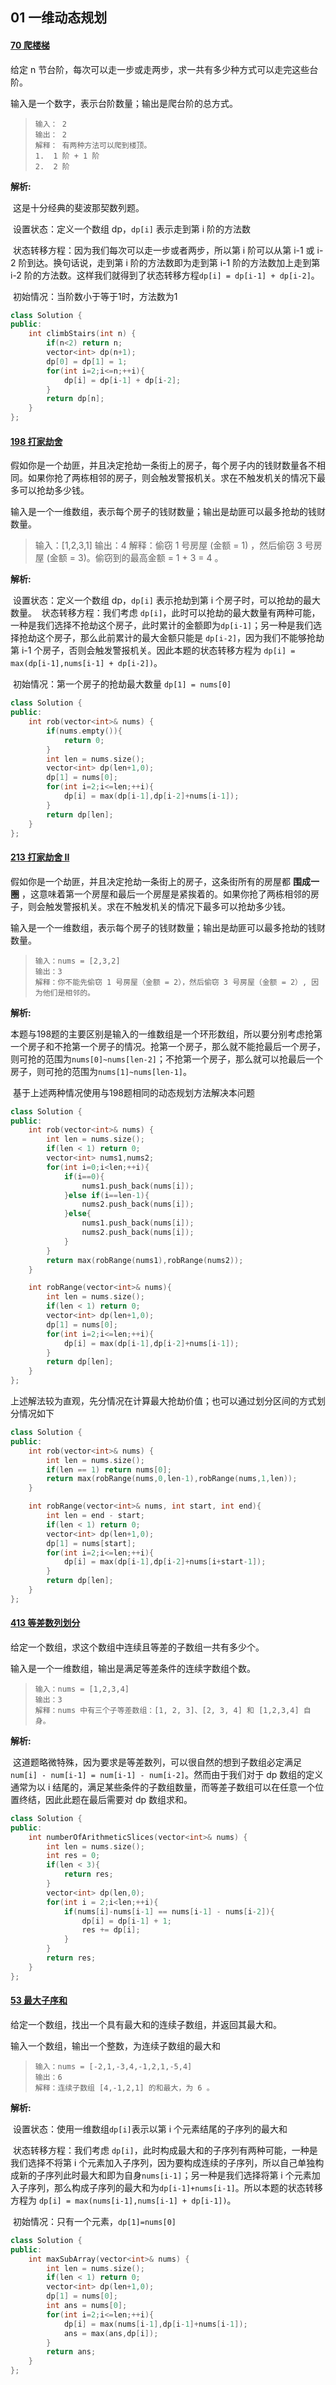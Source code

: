 ## 01 一维动态规划

#### [70 爬楼梯](https://leetcode-cn.com/problems/climbing-stairs/)

给定 n 节台阶，每次可以走一步或走两步，求一共有多少种方式可以走完这些台阶。

输入是一个数字，表示台阶数量；输出是爬台阶的总方式。

> ```
> 输入： 2
> 输出： 2
> 解释： 有两种方法可以爬到楼顶。
> 1.  1 阶 + 1 阶
> 2.  2 阶
> ```

**解析:**

​	这是十分经典的斐波那契数列题。

​	设置状态：定义一个数组 dp，`dp[i]` 表示走到第 i 阶的方法数

​	状态转移方程：因为我们每次可以走一步或者两步，所以第 i 阶可以从第 i-1 或 i-2 阶到达。换句话说，走到第 i 阶的方法数即为走到第 i-1 阶的方法数加上走到第 i-2 阶的方法数。这样我们就得到了状态转移方程`dp[i] = dp[i-1] + dp[i-2]`。

​	初始情况：当阶数小于等于1时，方法数为1

```cpp
class Solution {
public:
    int climbStairs(int n) {
        if(n<2) return n;
        vector<int> dp(n+1);
        dp[0] = dp[1] = 1;
        for(int i=2;i<=n;++i){
            dp[i] = dp[i-1] + dp[i-2];
        }
        return dp[n];
    }
};
```

#### [198 打家劫舍](https://leetcode-cn.com/problems/house-robber/)

假如你是一个劫匪，并且决定抢劫一条街上的房子，每个房子内的钱财数量各不相同。如果你抢了两栋相邻的房子，则会触发警报机关。求在不触发机关的情况下最多可以抢劫多少钱。

输入是一个一维数组，表示每个房子的钱财数量；输出是劫匪可以最多抢劫的钱财数量。

> 输入：[1,2,3,1]
> 输出：4
> 解释：偷窃 1 号房屋 (金额 = 1) ，然后偷窃 3 号房屋 (金额 = 3)。偷窃到的最高金额 = 1 + 3 = 4 。

**解析:**

​	设置状态：定义一个数组 dp，`dp[i]` 表示抢劫到第 i 个房子时，可以抢劫的最大数量。
​	状态转移方程：我们考虑 `dp[i]`，此时可以抢劫的最大数量有两种可能，一种是我们选择不抢劫这个房子，此时累计的金额即为`dp[i-1]`；另一种是我们选择抢劫这个房子，那么此前累计的最大金额只能是 `dp[i-2]`，因为我们不能够抢劫第 i-1 个房子，否则会触发警报机关。因此本题的状态转移方程为 `dp[i] = max(dp[i-1],nums[i-1] + dp[i-2])`。

​	初始情况：第一个房子的抢劫最大数量 `dp[1] = nums[0]`

```cpp
class Solution {
public:
    int rob(vector<int>& nums) {
        if(nums.empty()){
            return 0;
        }
        int len = nums.size();
        vector<int> dp(len+1,0);
        dp[1] = nums[0];
        for(int i=2;i<=len;++i){
            dp[i] = max(dp[i-1],dp[i-2]+nums[i-1]);
        }
        return dp[len];
    }
};
```

#### [213 打家劫舍 II](https://leetcode-cn.com/problems/house-robber-ii/)

假如你是一个劫匪，并且决定抢劫一条街上的房子，这条街所有的房屋都 **围成一圈** ，这意味着第一个房屋和最后一个房屋是紧挨着的。如果你抢了两栋相邻的房子，则会触发警报机关。求在不触发机关的情况下最多可以抢劫多少钱。

输入是一个一维数组，表示每个房子的钱财数量；输出是劫匪可以最多抢劫的钱财数量。

> ```
> 输入：nums = [2,3,2]
> 输出：3
> 解释：你不能先偷窃 1 号房屋（金额 = 2），然后偷窃 3 号房屋（金额 = 2）, 因为他们是相邻的。
> ```

**解析:**

​	本题与198题的主要区别是输入的一维数组是一个环形数组，所以要分别考虑抢第一个房子和不抢第一个房子的情况。抢第一个房子，那么就不能抢最后一个房子，则可抢的范围为`nums[0]~nums[len-2]`；不抢第一个房子，那么就可以抢最后一个房子，则可抢的范围为`nums[1]~nums[len-1]`。

​	基于上述两种情况使用与198题相同的动态规划方法解决本问题

```cpp
class Solution {
public:
    int rob(vector<int>& nums) {
        int len = nums.size();
        if(len < 1) return 0;
        vector<int> nums1,nums2;
        for(int i=0;i<len;++i){
            if(i==0){
                nums1.push_back(nums[i]);
            }else if(i==len-1){
                nums2.push_back(nums[i]);
            }else{
                nums1.push_back(nums[i]);
                nums2.push_back(nums[i]);
            }
        }
        return max(robRange(nums1),robRange(nums2));
    }

    int robRange(vector<int>& nums){
        int len = nums.size();
        if(len < 1) return 0;
        vector<int> dp(len+1,0);
        dp[1] = nums[0];
        for(int i=2;i<=len;++i){
            dp[i] = max(dp[i-1],dp[i-2]+nums[i-1]);
        }
        return dp[len];
    }
};
```

​	上述解法较为直观，先分情况在计算最大抢劫价值；也可以通过划分区间的方式划分情况如下

```cpp
class Solution {
public:
    int rob(vector<int>& nums) {
        int len = nums.size();
        if(len == 1) return nums[0];
        return max(robRange(nums,0,len-1),robRange(nums,1,len));
    }

    int robRange(vector<int>& nums, int start, int end){
        int len = end - start;
        if(len < 1) return 0;
        vector<int> dp(len+1,0);
        dp[1] = nums[start];
        for(int i=2;i<=len;++i){
            dp[i] = max(dp[i-1],dp[i-2]+nums[i+start-1]);
        }
        return dp[len];
    }
};
```

#### [413 等差数列划分](https://leetcode-cn.com/problems/arithmetic-slices/)

给定一个数组，求这个数组中连续且等差的子数组一共有多少个。

输入是一个一维数组，输出是满足等差条件的连续字数组个数。

> ```
> 输入：nums = [1,2,3,4]
> 输出：3
> 解释：nums 中有三个子等差数组：[1, 2, 3]、[2, 3, 4] 和 [1,2,3,4] 自身。
> ```

**解析:**

​	这道题略微特殊，因为要求是等差数列，可以很自然的想到子数组必定满足 `num[i] - num[i-1] = num[i-1] - num[i-2]`。然而由于我们对于 dp 数组的定义通常为以 i 结尾的，满足某些条件的子数组数量，而等差子数组可以在任意一个位置终结，因此此题在最后需要对 dp 数组求和。

```cpp
class Solution {
public:
    int numberOfArithmeticSlices(vector<int>& nums) {
        int len = nums.size();
        int res = 0;
        if(len < 3){
            return res;
        }
        vector<int> dp(len,0);
        for(int i = 2;i<len;++i){
            if(nums[i]-nums[i-1] == nums[i-1] - nums[i-2]){
                dp[i] = dp[i-1] + 1;
                res += dp[i];
            }
        }
        return res;
    }
};
```

#### [53 最大子序和](https://leetcode-cn.com/problems/maximum-subarray/)

给定一个数组，找出一个具有最大和的连续子数组，并返回其最大和。

输入一个数组，输出一个整数，为连续子数组的最大和

> ```
> 输入：nums = [-2,1,-3,4,-1,2,1,-5,4]
> 输出：6
> 解释：连续子数组 [4,-1,2,1] 的和最大，为 6 。
> ```

**解析:**

​	设置状态：使用一维数组`dp[i]`表示以第 i 个元素结尾的子序列的最大和

​	状态转移方程：我们考虑 `dp[i]`，此时构成最大和的子序列有两种可能，一种是我们选择不将第 i 个元素加入子序列，因为要构成连续的子序列，所以自己单独构成新的子序列此时最大和即为自身`nums[i-1]`；另一种是我们选择将第 i 个元素加入子序列，那么构成子序列的最大和为`dp[i-1]+nums[i-1]`。所以本题的状态转移方程为 `dp[i] = max(nums[i-1],nums[i-1] + dp[i-1])`。

​	初始情况：只有一个元素，`dp[1]=nums[0]`

```cpp
class Solution {
public:
    int maxSubArray(vector<int>& nums) {
        int len = nums.size();
        if(len < 1) return 0;
        vector<int> dp(len+1,0);
        dp[1] = nums[0];
        int ans = nums[0];
        for(int i=2;i<=len;++i){
            dp[i] = max(nums[i-1],dp[i-1]+nums[i-1]);
            ans = max(ans,dp[i]);
        }
        return ans;
    }
};
```


